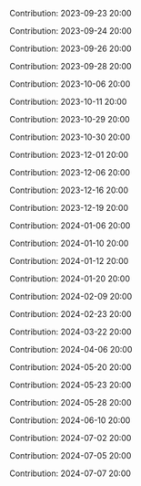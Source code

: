 Contribution: 2023-09-23 20:00

Contribution: 2023-09-24 20:00

Contribution: 2023-09-26 20:00

Contribution: 2023-09-28 20:00

Contribution: 2023-10-06 20:00

Contribution: 2023-10-11 20:00

Contribution: 2023-10-29 20:00

Contribution: 2023-10-30 20:00

Contribution: 2023-12-01 20:00

Contribution: 2023-12-06 20:00

Contribution: 2023-12-16 20:00

Contribution: 2023-12-19 20:00

Contribution: 2024-01-06 20:00

Contribution: 2024-01-10 20:00

Contribution: 2024-01-12 20:00

Contribution: 2024-01-20 20:00

Contribution: 2024-02-09 20:00

Contribution: 2024-02-23 20:00

Contribution: 2024-03-22 20:00

Contribution: 2024-04-06 20:00

Contribution: 2024-05-20 20:00

Contribution: 2024-05-23 20:00

Contribution: 2024-05-28 20:00

Contribution: 2024-06-10 20:00

Contribution: 2024-07-02 20:00

Contribution: 2024-07-05 20:00

Contribution: 2024-07-07 20:00

